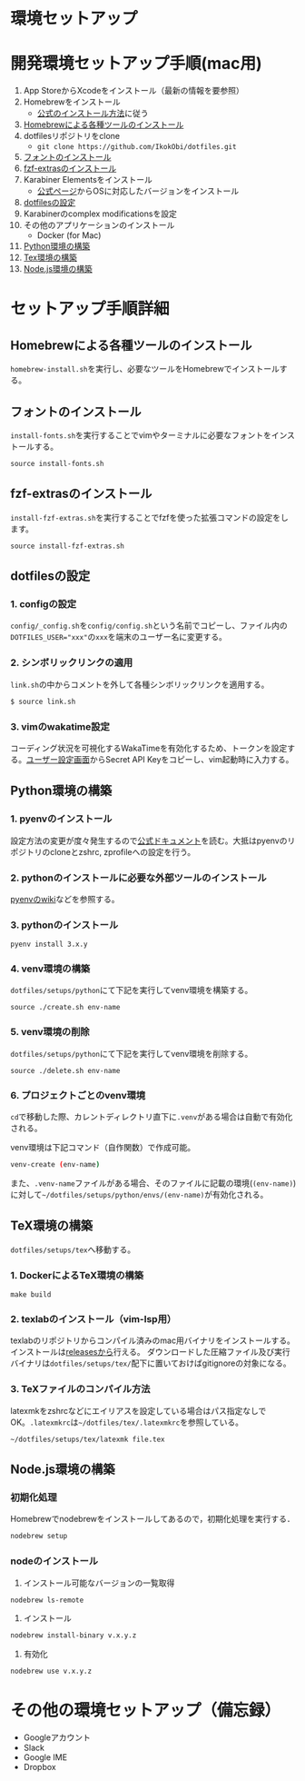 # 環境セットアップ

# 開発環境セットアップ手順(mac用)
1. App StoreからXcodeをインストール（最新の情報を要参照）
1. Homebrewをインストール
	- [公式のインストール方法](https://brew.sh/index_ja)に従う
1. [Homebrewによる各種ツールのインストール](#Homebrewによる各種ツールのインストール)
1. dotfilesリポジトリをclone
	- `git clone https://github.com/IkokObi/dotfiles.git`
1. [フォントのインストール](#フォントのインストール)
1. [fzf-extrasのインストール](#fzf-extrasのインストール)
1. Karabiner Elementsをインストール
	- [公式ページ](https://karabiner-elements.pqrs.org/)からOSに対応したバージョンをインストール
1. [dotfilesの設定](#dotfilesの設定)
1. Karabinerのcomplex modificationsを設定
1. その他のアプリケーションのインストール
	- Docker (for Mac)
1. [Python環境の構築](#Python環境の構築)
1. [Tex環境の構築](#TeX環境の構築)
1. [Node.js環境の構築](#Node.js環境の構築)


# セットアップ手順詳細
## Homebrewによる各種ツールのインストール
`homebrew-install.sh`を実行し、必要なツールをHomebrewでインストールする。


## フォントのインストール
`install-fonts.sh`を実行することでvimやターミナルに必要なフォントをインストールする。
```
source install-fonts.sh
```

## fzf-extrasのインストール
`install-fzf-extras.sh`を実行することでfzfを使った拡張コマンドの設定をします。
```
source install-fzf-extras.sh
```

## dotfilesの設定
### 1. configの設定
`config/_config.sh`を`config/config.sh`という名前でコピーし、ファイル内の`DOTFILES_USER="xxx"`の`xxx`を端末のユーザー名に変更する。

### 2. シンボリックリンクの適用
`link.sh`の中からコメントを外して各種シンボリックリンクを適用する。
```sh
$ source link.sh
```

### 3. vimのwakatime設定
コーディング状況を可視化するWakaTimeを有効化するため、トークンを設定する。[ユーザー設定画面](https://wakatime.com/settings/account)からSecret API Keyをコピーし、vim起動時に入力する。


## Python環境の構築
### 1. pyenvのインストール
設定方法の変更が度々発生するので[公式ドキュメント](https://github.com/pyenv/pyenv)を読む。大抵はpyenvのリポジトリのcloneとzshrc, zprofileへの設定を行う。

### 2. pythonのインストールに必要な外部ツールのインストール
[pyenvのwiki](https://github.com/pyenv/pyenv/wiki#suggested-build-environment)などを参照する。

### 3. pythonのインストール
```
pyenv install 3.x.y
```

### 4. venv環境の構築
`dotfiles/setups/python`にて下記を実行してvenv環境を構築する。
```
source ./create.sh env-name
```

### 5. venv環境の削除
`dotfiles/setups/python`にて下記を実行してvenv環境を削除する。
```
source ./delete.sh env-name
```

### 6. プロジェクトごとのvenv環境
`cd`で移動した際、カレントディレクトリ直下に`.venv`がある場合は自動で有効化される。

venv環境は下記コマンド（自作関数）で作成可能。
```sh
venv-create (env-name)
```

また、`.venv-name`ファイルがある場合、そのファイルに記載の環境(`(env-name)`)に対して`~/dotfiles/setups/python/envs/(env-name)`が有効化される。


## TeX環境の構築
`dotfiles/setups/tex`へ移動する。
### 1. DockerによるTeX環境の構築
```
make build
```

### 2. texlabのインストール（vim-lsp用）
texlabのリポジトリからコンパイル済みのmac用バイナリをインストールする。インストールは[releasesから](https://github.com/latex-lsp/texlab/releases)行える。
ダウンロードした圧縮ファイル及び実行バイナリは`dotfiles/setups/tex/`配下に置いておけばgitignoreの対象になる。

### 3. TeXファイルのコンパイル方法
latexmkをzshrcなどにエイリアスを設定している場合はパス指定なしでOK。`.latexmkrc`は`~/dotfiles/tex/.latexmkrc`を参照している。
```
~/dotfiles/setups/tex/latexmk file.tex
```


## Node.js環境の構築
### 初期化処理
Homebrewでnodebrewをインストールしてあるので，初期化処理を実行する．
```sh
nodebrew setup
```

### nodeのインストール
1. インストール可能なバージョンの一覧取得
```sh
nodebrew ls-remote
```
1. インストール
```sh
nodebrew install-binary v.x.y.z
```
1. 有効化
```sh
nodebrew use v.x.y.z
```


# その他の環境セットアップ（備忘録）
- Googleアカウント
- Slack
- Google IME
- Dropbox
